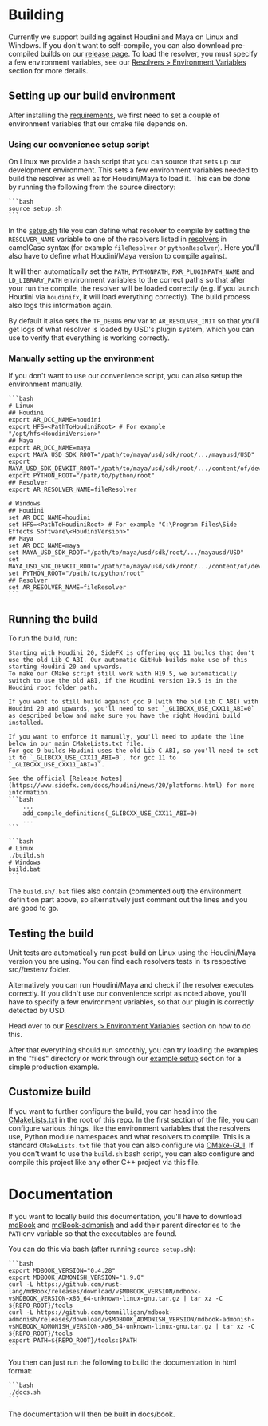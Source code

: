 # Building
Currently we support building against Houdini and Maya on Linux and Windows. If you don't want to self-compile, you can also download pre-compiled builds on our [release page](https://github.com/LucaScheller/VFX-UsdAssetResolver/releases). To load the resolver, you must specify a few environment variables, see our [Resolvers > Environment Variables](../resolvers/overview.md#environment-variables) section for more details. 

## Setting up our build environment
After installing the [requirements](./requirements.md), we first need to set a couple of environment variables that our cmake file depends on.

### Using our convenience setup script
On Linux we provide a bash script that you can source that sets up our development environment. This sets a few environment variables needed to build the resolver as well as for Houdini/Maya to load it.
This can be done by running the following from the source directory:
~~~admonish info title=""
```bash
source setup.sh
```
~~~

In the [setup.sh](https://github.com/LucaScheller/VFX-UsdAssetResolver/blob/main/setup.sh) file you can define what resolver to compile by setting the `RESOLVER_NAME` variable to one of the resolvers listed in [resolvers](../resolvers/overview.md) in camelCase syntax (for example `fileResolver` or `pythonResolver`). Here you'll also have to define what Houdini/Maya version to compile against.

It will then automatically set the `PATH`, `PYTHONPATH`, `PXR_PLUGINPATH_NAME` and `LD_LIBRARY_PATH` environment variables to the correct paths so that after your run the compile, the resolver will be loaded correctly (e.g. if you launch Houdini via `houdinifx`, it will load everything correctly). The build process also logs this information again.

By default it also sets the `TF_DEBUG` env var to `AR_RESOLVER_INIT` so that you'll get logs of what resolver is loaded by USD's plugin system, which you can use to verify that everything is working correctly.

### Manually setting up the environment
If you don't want to use our convenience script, you can also setup the environment manually.

~~~admonish info title=""
```bash
# Linux
## Houdini
export AR_DCC_NAME=houdini
export HFS=<PathToHoudiniRoot> # For example "/opt/hfs<HoudiniVersion>"
## Maya
export AR_DCC_NAME=maya
export MAYA_USD_SDK_ROOT="/path/to/maya/usd/sdk/root/.../mayausd/USD"
export MAYA_USD_SDK_DEVKIT_ROOT="/path/to/maya/usd/sdk/root/.../content/of/devkit.zip"
export PYTHON_ROOT="/path/to/python/root"
## Resolver
export AR_RESOLVER_NAME=fileResolver

# Windows
## Houdini
set AR_DCC_NAME=houdini
set HFS=<PathToHoudiniRoot> # For example "C:\Program Files\Side Effects Software\<HoudiniVersion>"
## Maya
set AR_DCC_NAME=maya
set MAYA_USD_SDK_ROOT="/path/to/maya/usd/sdk/root/.../mayausd/USD"
set MAYA_USD_SDK_DEVKIT_ROOT="/path/to/maya/usd/sdk/root/.../content/of/devkit.zip"
set PYTHON_ROOT="/path/to/python/root"
## Resolver
set AR_RESOLVER_NAME=fileResolver
```
~~~

## Running the build
To run the build, run:

~~~admonish warning title="Houdini GCC ABI Change"
Starting with Houdini 20, SideFX is offering gcc 11 builds that don't use the old Lib C ABI. Our automatic GitHub builds make use of this starting Houdini 20 and upwards.
To make our CMake script still work with H19.5, we automatically switch to use the old ABI, if the Houdini version 19.5 is in the Houdini root folder path.

If you want to still build against gcc 9 (with the old Lib C ABI) with Houdini 20 and upwards, you'll need to set `_GLIBCXX_USE_CXX11_ABI=0` as described below and make sure you have the right Houdini build installed.

If you want to enforce it manually, you'll need to update the line below in our main CMakeLists.txt file. 
For gcc 9 builds Houdini uses the old Lib C ABI, so you'll need to set it to `_GLIBCXX_USE_CXX11_ABI=0`, for gcc 11 to `_GLIBCXX_USE_CXX11_ABI=1`.

See the official [Release Notes](https://www.sidefx.com/docs/houdini/news/20/platforms.html) for more information.
```bash
    ...
    add_compile_definitions(_GLIBCXX_USE_CXX11_ABI=0)
    ...
```
~~~

~~~admonish info title=""
```bash
# Linux
./build.sh
# Windows
build.bat
```
~~~

The `build.sh/.bat` files also contain (commented out) the environment definition part above, so alternatively just comment out the lines and you are good to go.

## Testing the build
Unit tests are automatically run post-build on Linux using the Houdini/Maya version you are using. You can find each resolvers tests in its respective src/<ResolverName>/testenv folder.

Alternatively you can run Houdini/Maya and check if the resolver executes correctly. If you didn't use our convenience script as noted above, you'll have to specify a few environment variables, so that our plugin is correctly detected by USD.

Head over to our [Resolvers > Environment Variables](../resolvers/overview.md#environment-variables) section on how to do this.

After that everything should run smoothly, you can try loading the examples in the "files" directory or work through our [example setup](../resolvers/ExampleSetup/overview.md) section for a simple production example.

## Customize build
If you want to further configure the build, you can head into the [CMakeLists.txt](https://github.com/LucaScheller/VFX-UsdAssetResolver/blob/main/CMakeLists.txt) in the root of this repo. In the first section of the file, you can configure various things, like the environment variables that the resolvers use, Python module namespaces and what resolvers to compile.
This is a standard `CMakeLists.txt` file that you can also configure via [CMake-GUI](https://cmake.org/cmake/help/latest/manual/cmake-gui.1.html). If you don't want to use the `build.sh` bash script, you can also configure and compile this project like any other C++ project via this file.

# Documentation
If you want to locally build this documentation, you'll have to download [mdBook](https://github.com/rust-lang/mdBook) and [mdBook-admonish](https://github.com/tommilligan/mdbook-admonish) and add their parent directories to the `PATH`env variable so that the executables are found.

You can do this via bash (after running `source setup.sh`):
~~~admonish info title=""
```bash
export MDBOOK_VERSION="0.4.28"
export MDBOOK_ADMONISH_VERSION="1.9.0"
curl -L https://github.com/rust-lang/mdBook/releases/download/v$MDBOOK_VERSION/mdbook-v$MDBOOK_VERSION-x86_64-unknown-linux-gnu.tar.gz | tar xz -C ${REPO_ROOT}/tools
curl -L https://github.com/tommilligan/mdbook-admonish/releases/download/v$MDBOOK_ADMONISH_VERSION/mdbook-admonish-v$MDBOOK_ADMONISH_VERSION-x86_64-unknown-linux-gnu.tar.gz | tar xz -C ${REPO_ROOT}/tools
export PATH=${REPO_ROOT}/tools:$PATH
```
~~~

You then can just run the following to build the documentation in html format:
~~~admonish info title=""
```bash
./docs.sh
```
~~~

The documentation will then be built in docs/book.